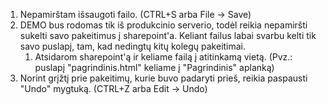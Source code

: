 1. Nepamirštam išsaugoti failo. (CTRL+S arba File -> Save)
2. DEMO bus rodomas tik iš produkcinio serverio, todėl reikia nepamiršti sukelti savo pakeitimus į sharepoint'a. Keliant failus labai svarbu kelti tik savo puslapį, tam, kad nedingtų kitų kolegų pakeitimai.
   1. Atsidarom sharepoint'ą ir keliame failą į atitinkamą vietą. (Pvz.: puslapį "pagrindinis.html" keliame į "Pagrindinis" aplanką)
3. Norint grįžtį prie pakeitimų, kurie buvo padaryti prieš, reikia paspausti "Undo" mygtuką. (CTRL+Z arba Edit -> Undo)